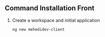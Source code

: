 ## Command Installation Front
1. Create a workspace and initial application
   ```sh
   ng new mehedidev-client
